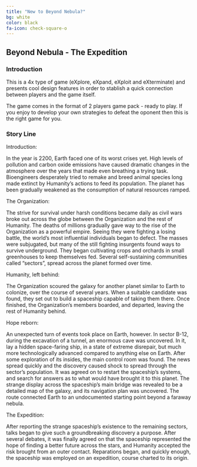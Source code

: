 ```yaml
---
title: "New to Beyond Nebula?"
bg: white
color: black
fa-icon: check-square-o
---
```



## Beyond Nebula - The Expedition

### Introduction

This is a 4x type of game (eXplore, eXpand, eXploit and eXterminate) and presents cool design features in order to stablish a quick connection between players and the game itself.

The game comes in the format of 2 players game pack - ready to play. If you enjoy to develop your own strategies to defeat the oponent then this is the right game for you. 

### Story Line

Introduction:

In the year is 2200, Earth faced one of its worst crises yet. High levels of pollution and carbon oxide emissions have caused dramatic changes in the atmosphere over the years that made even breathing a trying task. Bioengineers desperately tried to remake and breed animal species long made extinct by Humanity’s actions to feed its population. The planet has been gradually weakened as the consumption of natural resources ramped.

The Organization:

The strive for survival under harsh conditions became daily as civil wars broke out across the globe between the Organization and the rest of Humanity. The deaths of millions gradually gave way to the rise of the Organization as a powerful empire. Seeing they were fighting a losing battle, the world’s most influential individuals began to defect. The masses were subjugated, but many of the still fighting insurgents found ways to survive underground. They began cultivating crops and orchards in small greenhouses to keep themselves fed. Several self-sustaining communities called “sectors”, spread across the planet formed over time.

Humanity, left behind:

The Organization scoured the galaxy for another planet similar to Earth to colonize, over the course of several years. When a suitable candidate was found, they set out to build a spaceship capable of taking them there. Once finished, the Organization’s members boarded, and departed, leaving the rest of Humanity behind.

Hope reborn:

An unexpected turn of events took place on Earth, however. In sector B-12, during the excavation of a tunnel, an enormous cave was uncovered. In it, lay a hidden space-faring ship, in a state of extreme disrepair, but much more technologically advanced compared to anything else on Earth. After some exploration of its insides, the main control room was found. The news spread quickly and the discovery caused shock to spread through the sector’s population. It was agreed on to restart the spaceship’s systems, and search for answers as to what would have brought it to this planet. The strange display across the spaceship’s main bridge was revealed to be a detailed map of the galaxy, and its navigation plan was uncovered. The route connected Earth to an undocumented starting point beyond a faraway nebula.

The Expedition:

After reporting the strange spaceship’s existence to the remaining sectors, talks began to give such a groundbreaking discovery a purpose. After several debates, it was finally agreed on that the spaceship represented the hope of finding a better future across the stars, and Humanity accepted the risk brought from an outer contact. Reparations began, and quickly enough, the spaceship was employed on an expedition, course charted to its origin.

